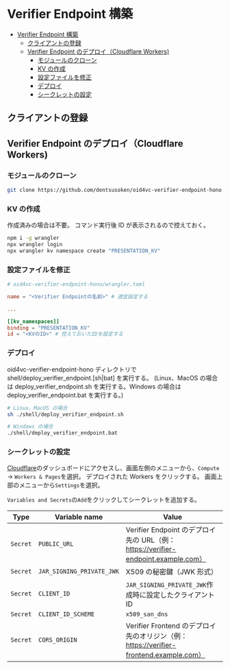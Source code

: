 # Verifier Endpoint 構築

- [Verifier Endpoint 構築](#verifier-endpoint-構築)
  - [クライアントの登録](#クライアントの登録)
  - [Verifier Endpoint のデプロイ（Cloudflare Workers)](#verifier-endpoint-のデプロイcloudflare-workers)
    - [モジュールのクローン](#モジュールのクローン)
    - [KV の作成](#kv-の作成)
    - [設定ファイルを修正](#設定ファイルを修正)
    - [デプロイ](#デプロイ)
    - [シークレットの設定](#シークレットの設定)

## クライアントの登録

## Verifier Endpoint のデプロイ（Cloudflare Workers)

### モジュールのクローン

```bash
git clone https://github.com/dentsusoken/oid4vc-verifier-endpoint-hono
```

### KV の作成

作成済みの場合は不要。
コマンド実行後 ID が表示されるので控えておく。

```bash
npm i -g wrangler
npx wrangler login
npx wrangler kv namespace create "PRESENTATION_KV"
```

### 設定ファイルを修正

```toml
# oid4vc-verifier-endpoint-hono/wrangler.toml

name = "<Verifier Endpointの名前>" # 適宜設定する

...

[[kv_namespaces]]
binding = "PRESENTATION_KV"
id = "<KVのID>" # 控えておいたIDを設定する
```

### デプロイ

oid4vc-verifier-endpoint-hono ディレクトリで shell/deploy_verifier_endpoint.[sh|bat] を実行する。
(Linux、MacOS の場合は deploy_verifier_endpoint.sh を実行する。Windows の場合は deploy_verifier_endpoint.bat を実行する。)

```bash
# Linux、MacOS の場合
sh ./shell/deploy_verifier_endpoint.sh
```

```bash
# Windows の場合
./shell/deploy_verifier_endpoint.bat
```

### シークレットの設定

[Cloudflare](https://dash.cloudflare.com/)のダッシュボードにアクセスし、画面左側のメニューから、`Compute` -> `Workers & Pages`を選択。
デプロイされた Workers をクリックする。
画面上部のメニューから`Settings`を選択。

`Variables and Secrets`の`Add`をクリックしてシークレットを追加する。

| Type     | Variable name             | Value                                                                                 |
| -------- | ------------------------- | ------------------------------------------------------------------------------------- |
| `Secret` | `PUBLIC_URL`              | Verifier Endpoint のデプロイ先の URL（例：https://verifier-endpoint.example.com）     |
| `Secret` | `JAR_SIGNING_PRIVATE_JWK` | X509 の秘密鍵（JWK 形式）                                                             |
| `Secret` | `CLIENT_ID`               | `JAR_SIGNING_PRIVATE_JWK`作成時に設定したクライアント ID                              |
| `Secret` | `CLIENT_ID_SCHEME`        | `x509_san_dns`                                                                        |
| `Secret` | `CORS_ORIGIN`             | Verifier Frontend のデプロイ先のオリジン（例：https://verifier-frontend.example.com） |
